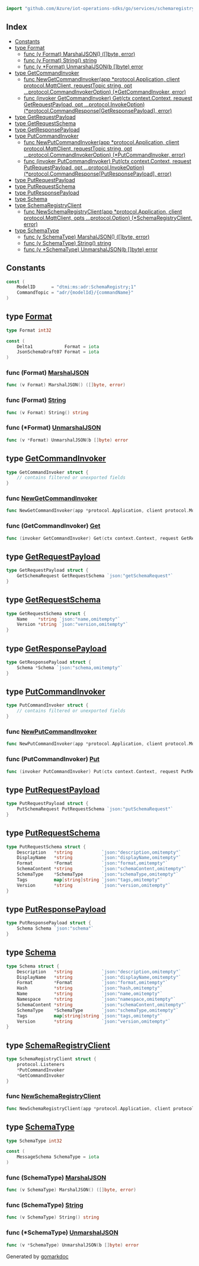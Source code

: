 <!-- Code generated by gomarkdoc. DO NOT EDIT -->

```go
import "github.com/Azure/iot-operations-sdks/go/services/schemaregistry/schemaregistry"
```

## Index

- [Constants](<#constants>)
- [type Format](<#Format>)
  - [func \(v Format\) MarshalJSON\(\) \(\[\]byte, error\)](<#Format.MarshalJSON>)
  - [func \(v Format\) String\(\) string](<#Format.String>)
  - [func \(v \*Format\) UnmarshalJSON\(b \[\]byte\) error](<#Format.UnmarshalJSON>)
- [type GetCommandInvoker](<#GetCommandInvoker>)
  - [func NewGetCommandInvoker\(app \*protocol.Application, client protocol.MqttClient, requestTopic string, opt ...protocol.CommandInvokerOption\) \(\*GetCommandInvoker, error\)](<#NewGetCommandInvoker>)
  - [func \(invoker GetCommandInvoker\) Get\(ctx context.Context, request GetRequestPayload, opt ...protocol.InvokeOption\) \(\*protocol.CommandResponse\[GetResponsePayload\], error\)](<#GetCommandInvoker.Get>)
- [type GetRequestPayload](<#GetRequestPayload>)
- [type GetRequestSchema](<#GetRequestSchema>)
- [type GetResponsePayload](<#GetResponsePayload>)
- [type PutCommandInvoker](<#PutCommandInvoker>)
  - [func NewPutCommandInvoker\(app \*protocol.Application, client protocol.MqttClient, requestTopic string, opt ...protocol.CommandInvokerOption\) \(\*PutCommandInvoker, error\)](<#NewPutCommandInvoker>)
  - [func \(invoker PutCommandInvoker\) Put\(ctx context.Context, request PutRequestPayload, opt ...protocol.InvokeOption\) \(\*protocol.CommandResponse\[PutResponsePayload\], error\)](<#PutCommandInvoker.Put>)
- [type PutRequestPayload](<#PutRequestPayload>)
- [type PutRequestSchema](<#PutRequestSchema>)
- [type PutResponsePayload](<#PutResponsePayload>)
- [type Schema](<#Schema>)
- [type SchemaRegistryClient](<#SchemaRegistryClient>)
  - [func NewSchemaRegistryClient\(app \*protocol.Application, client protocol.MqttClient, opts ...protocol.Option\) \(\*SchemaRegistryClient, error\)](<#NewSchemaRegistryClient>)
- [type SchemaType](<#SchemaType>)
  - [func \(v SchemaType\) MarshalJSON\(\) \(\[\]byte, error\)](<#SchemaType.MarshalJSON>)
  - [func \(v SchemaType\) String\(\) string](<#SchemaType.String>)
  - [func \(v \*SchemaType\) UnmarshalJSON\(b \[\]byte\) error](<#SchemaType.UnmarshalJSON>)


## Constants

<a name="ModelID"></a>

```go
const (
    ModelID      = "dtmi:ms:adr:SchemaRegistry;1"
    CommandTopic = "adr/{modelId}/{commandName}"
)
```

<a name="Format"></a>
## type [Format](<https://github.com/Azure/iot-operations-sdks/blob/main/go/services/schemaregistry/schemaregistry/format.go#L9>)



```go
type Format int32
```

<a name="Delta1"></a>

```go
const (
    Delta1            Format = iota
    JsonSchemaDraft07 Format = iota
)
```

<a name="Format.MarshalJSON"></a>
### func \(Format\) [MarshalJSON](<https://github.com/Azure/iot-operations-sdks/blob/main/go/services/schemaregistry/schemaregistry/format.go#L27>)

```go
func (v Format) MarshalJSON() ([]byte, error)
```



<a name="Format.String"></a>
### func \(Format\) [String](<https://github.com/Azure/iot-operations-sdks/blob/main/go/services/schemaregistry/schemaregistry/format.go#L16>)

```go
func (v Format) String() string
```



<a name="Format.UnmarshalJSON"></a>
### func \(\*Format\) [UnmarshalJSON](<https://github.com/Azure/iot-operations-sdks/blob/main/go/services/schemaregistry/schemaregistry/format.go#L41>)

```go
func (v *Format) UnmarshalJSON(b []byte) error
```



<a name="GetCommandInvoker"></a>
## type [GetCommandInvoker](<https://github.com/Azure/iot-operations-sdks/blob/main/go/services/schemaregistry/schemaregistry/get_command_invoker.go#L10-L12>)



```go
type GetCommandInvoker struct {
    // contains filtered or unexported fields
}
```

<a name="NewGetCommandInvoker"></a>
### func [NewGetCommandInvoker](<https://github.com/Azure/iot-operations-sdks/blob/main/go/services/schemaregistry/schemaregistry/get_command_invoker.go#L14-L19>)

```go
func NewGetCommandInvoker(app *protocol.Application, client protocol.MqttClient, requestTopic string, opt ...protocol.CommandInvokerOption) (*GetCommandInvoker, error)
```



<a name="GetCommandInvoker.Get"></a>
### func \(GetCommandInvoker\) [Get](<https://github.com/Azure/iot-operations-sdks/blob/main/go/services/schemaregistry/schemaregistry/get_command_invoker.go#L43-L47>)

```go
func (invoker GetCommandInvoker) Get(ctx context.Context, request GetRequestPayload, opt ...protocol.InvokeOption) (*protocol.CommandResponse[GetResponsePayload], error)
```



<a name="GetRequestPayload"></a>
## type [GetRequestPayload](<https://github.com/Azure/iot-operations-sdks/blob/main/go/services/schemaregistry/schemaregistry/get_request_payload.go#L4-L6>)



```go
type GetRequestPayload struct {
    GetSchemaRequest GetRequestSchema `json:"getSchemaRequest"`
}
```

<a name="GetRequestSchema"></a>
## type [GetRequestSchema](<https://github.com/Azure/iot-operations-sdks/blob/main/go/services/schemaregistry/schemaregistry/get_request_schema.go#L4-L7>)



```go
type GetRequestSchema struct {
    Name    *string `json:"name,omitempty"`
    Version *string `json:"version,omitempty"`
}
```

<a name="GetResponsePayload"></a>
## type [GetResponsePayload](<https://github.com/Azure/iot-operations-sdks/blob/main/go/services/schemaregistry/schemaregistry/get_response_payload.go#L4-L6>)



```go
type GetResponsePayload struct {
    Schema *Schema `json:"schema,omitempty"`
}
```

<a name="PutCommandInvoker"></a>
## type [PutCommandInvoker](<https://github.com/Azure/iot-operations-sdks/blob/main/go/services/schemaregistry/schemaregistry/put_command_invoker.go#L10-L12>)



```go
type PutCommandInvoker struct {
    // contains filtered or unexported fields
}
```

<a name="NewPutCommandInvoker"></a>
### func [NewPutCommandInvoker](<https://github.com/Azure/iot-operations-sdks/blob/main/go/services/schemaregistry/schemaregistry/put_command_invoker.go#L14-L19>)

```go
func NewPutCommandInvoker(app *protocol.Application, client protocol.MqttClient, requestTopic string, opt ...protocol.CommandInvokerOption) (*PutCommandInvoker, error)
```



<a name="PutCommandInvoker.Put"></a>
### func \(PutCommandInvoker\) [Put](<https://github.com/Azure/iot-operations-sdks/blob/main/go/services/schemaregistry/schemaregistry/put_command_invoker.go#L43-L47>)

```go
func (invoker PutCommandInvoker) Put(ctx context.Context, request PutRequestPayload, opt ...protocol.InvokeOption) (*protocol.CommandResponse[PutResponsePayload], error)
```



<a name="PutRequestPayload"></a>
## type [PutRequestPayload](<https://github.com/Azure/iot-operations-sdks/blob/main/go/services/schemaregistry/schemaregistry/put_request_payload.go#L4-L6>)



```go
type PutRequestPayload struct {
    PutSchemaRequest PutRequestSchema `json:"putSchemaRequest"`
}
```

<a name="PutRequestSchema"></a>
## type [PutRequestSchema](<https://github.com/Azure/iot-operations-sdks/blob/main/go/services/schemaregistry/schemaregistry/put_request_schema.go#L4-L12>)



```go
type PutRequestSchema struct {
    Description   *string           `json:"description,omitempty"`
    DisplayName   *string           `json:"displayName,omitempty"`
    Format        *Format           `json:"format,omitempty"`
    SchemaContent *string           `json:"schemaContent,omitempty"`
    SchemaType    *SchemaType       `json:"schemaType,omitempty"`
    Tags          map[string]string `json:"tags,omitempty"`
    Version       *string           `json:"version,omitempty"`
}
```

<a name="PutResponsePayload"></a>
## type [PutResponsePayload](<https://github.com/Azure/iot-operations-sdks/blob/main/go/services/schemaregistry/schemaregistry/put_response_payload.go#L4-L6>)



```go
type PutResponsePayload struct {
    Schema Schema `json:"schema"`
}
```

<a name="Schema"></a>
## type [Schema](<https://github.com/Azure/iot-operations-sdks/blob/main/go/services/schemaregistry/schemaregistry/schema.go#L4-L15>)



```go
type Schema struct {
    Description   *string           `json:"description,omitempty"`
    DisplayName   *string           `json:"displayName,omitempty"`
    Format        *Format           `json:"format,omitempty"`
    Hash          *string           `json:"hash,omitempty"`
    Name          *string           `json:"name,omitempty"`
    Namespace     *string           `json:"namespace,omitempty"`
    SchemaContent *string           `json:"schemaContent,omitempty"`
    SchemaType    *SchemaType       `json:"schemaType,omitempty"`
    Tags          map[string]string `json:"tags,omitempty"`
    Version       *string           `json:"version,omitempty"`
}
```

<a name="SchemaRegistryClient"></a>
## type [SchemaRegistryClient](<https://github.com/Azure/iot-operations-sdks/blob/main/go/services/schemaregistry/schemaregistry/wrapper.go#L8-L12>)



```go
type SchemaRegistryClient struct {
    protocol.Listeners
    *PutCommandInvoker
    *GetCommandInvoker
}
```

<a name="NewSchemaRegistryClient"></a>
### func [NewSchemaRegistryClient](<https://github.com/Azure/iot-operations-sdks/blob/main/go/services/schemaregistry/schemaregistry/wrapper.go#L19-L23>)

```go
func NewSchemaRegistryClient(app *protocol.Application, client protocol.MqttClient, opts ...protocol.Option) (*SchemaRegistryClient, error)
```



<a name="SchemaType"></a>
## type [SchemaType](<https://github.com/Azure/iot-operations-sdks/blob/main/go/services/schemaregistry/schemaregistry/schema_type.go#L9>)



```go
type SchemaType int32
```

<a name="MessageSchema"></a>

```go
const (
    MessageSchema SchemaType = iota
)
```

<a name="SchemaType.MarshalJSON"></a>
### func \(SchemaType\) [MarshalJSON](<https://github.com/Azure/iot-operations-sdks/blob/main/go/services/schemaregistry/schemaregistry/schema_type.go#L24>)

```go
func (v SchemaType) MarshalJSON() ([]byte, error)
```



<a name="SchemaType.String"></a>
### func \(SchemaType\) [String](<https://github.com/Azure/iot-operations-sdks/blob/main/go/services/schemaregistry/schemaregistry/schema_type.go#L15>)

```go
func (v SchemaType) String() string
```



<a name="SchemaType.UnmarshalJSON"></a>
### func \(\*SchemaType\) [UnmarshalJSON](<https://github.com/Azure/iot-operations-sdks/blob/main/go/services/schemaregistry/schemaregistry/schema_type.go#L36>)

```go
func (v *SchemaType) UnmarshalJSON(b []byte) error
```



Generated by [gomarkdoc](<https://github.com/princjef/gomarkdoc>)
